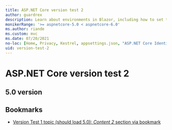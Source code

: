 ```yaml
---
title: ASP.NET Core version test 2
author: guardrex
description: Learn about environments in Blazor, including how to set the environment.
monikerRange: '>= aspnetcore-5.0 < aspnetcore-6.0'
ms.author: riande
ms.custom: mvc
ms.date: 07/20/2021
no-loc: [Home, Privacy, Kestrel, appsettings.json, "ASP.NET Core Identity", cookie, Cookie, Blazor, "Blazor Server", "Blazor WebAssembly", "Identity", "Let's Encrypt", Razor, SignalR, Development, Staging, Production]
uid: version-test-2
---
```

# ASP.NET Core version test 2

## 5.0 version

## Bookmarks

* [Version Test 1 topic (should load 5.0): *Content 2* section via bookmark](xref:version-test-2#content-2)
